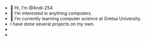 - 👋 Hi, I’m @Andi-254
- 👀 I’m interested in anything computers.
- 🌱 I’m currently learning computer science at Gretsa University.
- I have done several projects on my own.
- 
- 

<!---
Andi-254/Andi-254 is a ✨ special ✨ repository because its `README.md` (this file) appears on your GitHub profile.
You can click the Preview link to take a look at your changes.
--->
